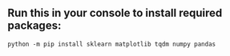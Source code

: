 ## Run this in your console to install required packages:
```python -m pip install sklearn matplotlib tqdm numpy pandas```
